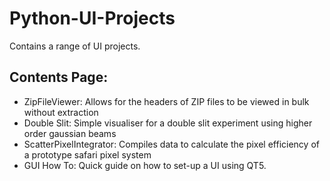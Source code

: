 # Python-UI-Projects
Contains a range of UI projects.
 
## Contents Page:
  - ZipFileViewer: Allows for the headers of ZIP files to be viewed in bulk without extraction
  - Double Slit: Simple visualiser for a double slit experiment using higher order gaussian beams
  - ScatterPixelIntegrator: Compiles data to calculate the pixel efficiency of a prototype safari pixel system
  - GUI How To: Quick guide on how to set-up a UI using QT5.
